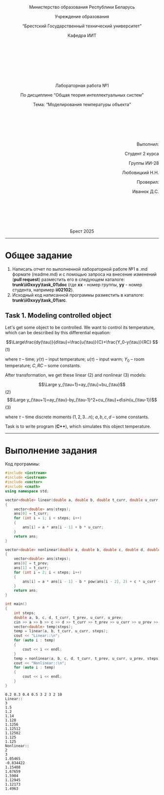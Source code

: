 <p align="center"> Министерство образования Республики Беларусь</p>
<p align="center">Учреждение образования</p>
<p align="center">“Брестский Государственный технический университет”</p>
<p align="center">Кафедра ИИТ</p>
<br><br><br><br><br><br><br>
<p align="center">Лабораторная работа №1</p>
<p align="center">По дисциплине “Общая теория интеллектуальных систем”</p>
<p align="center">Тема: “Моделирования температуры объекта”</p>
<br><br><br><br><br>
<p align="right">Выполнил:</p>
<p align="right">Студент 2 курса</p>
<p align="right">Группы ИИ-28</p>
<p align="right">Любовицкий Н.Н.</p>
<p align="right">Проверил:</p>
<p align="right">Иванюк Д.С.</p>
<br><br><br><br><br>
<p align="center">Брест 2025</p>

<hr>

# Общее задание #
1. Написать отчет по выполненной лабораторной работе №1 в .md формате (readme.md) и с помощью запроса на внесение изменений (**pull request**) разместить его в следующем каталоге: **trunk\ii0xxyy\task_01\doc** (где **xx** - номер группы, **yy** - номер студента, например **ii02102**).
2. Исходный код написанной программы разместить в каталоге: **trunk\ii0xxyy\task_01\src**.
## Task 1. Modeling controlled object ##
Let's get some object to be controlled. We want to control its temperature, which can be described by this differential equation:

$$\Large\frac{dy(\tau)}{d\tau}=\frac{u(\tau)}{C}+\frac{Y_0-y(\tau)}{RC} $$ (1)

where $\tau$ – time; $y(\tau)$ – input temperature; $u(\tau)$ – input warm; $Y_0$ – room temperature; $C,RC$ – some constants.

After transformation, we get these linear (2) and nonlinear (3) models:

$$\Large y_{\tau+1}=ay_{\tau}+bu_{\tau}$$ (2)
$$\Large y_{\tau+1}=ay_{\tau}-by_{\tau-1}^2+cu_{\tau}+d\sin(u_{\tau-1})$$ (3)

where $\tau$ – time discrete moments ($1,2,3{\dots}n$); $a,b,c,d$ – some constants.

Task is to write program (**С++**), which simulates this object temperature.

<hr>

# Выполнение задания #

Код программы:
```C++
#include <iostream>
#include <iostream>
#include <vector>
#include <cmath>
using namespace std;

vector<double> linear(double a, double b, double t_curr, double u_curr, int steps)
{
    vector<double> ans(steps);
    ans[0] = t_curr;
    for (int i = 1; i < steps; i++)
    {
        ans[i] = a * ans[i - 1] + b * u_curr;
    }
    return ans;
}

vector<double> nonlinear(double a, double b, double c, double d, double t_curr, double t_prev, double u_curr, double u_prev, int steps)
{
    vector<double> ans(steps);
    ans[0] = t_prev;
    ans[1] = t_curr;
    for (int i = 2; i < steps; i++)
    {
        ans[i] = a * ans[i - 1] - b * pow(ans[i - 2], 2) + c * u_curr + d * sin(u_prev);
    }
    return ans;
}

int main()
{
    int steps;
    double a, b, c, d, t_curr, t_prev, u_curr, u_prev;
    cin >> a >> b >> c >> d >> t_curr >> t_prev >> u_curr >> u_prev >> steps;
    vector<double> temp(steps);
    temp = linear(a, b, t_curr, u_curr, steps);
    cout << "Linear::\n";
    for (auto i : temp)
    {
        cout << i << endl;
    }
    temp = nonlinear(a, b, c, d, t_curr, t_prev, u_curr, u_prev, steps);
    cout << "Nonlinear::\n";
    for (auto i : temp)
    {
        cout << i << endl;
    }
}
```     
```
0.2 0.3 0.4 0.5 3 2 3 2 10
Linear::
3
1.5
1.2
1.14
1.128
1.1256
1.12512
1.12502
1.125
1.125
Nonlinear::
2
3
1.05465
-0.834422
1.15408
1.67659
1.5904
1.12945
1.12173
1.4963
```
